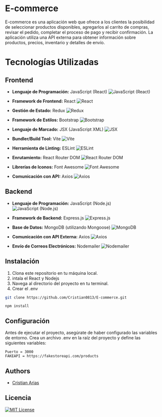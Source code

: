 
# E-commerce

E-commerce es una aplicación web que ofrece a los clientes la posibilidad de seleccionar productos disponibles, agregarlos al carrito de compras, revisar el pedido, completar el proceso de pago y recibir confirmación. La aplicación utiliza una API externa para obtener información sobre productos, precios, inventario y detalles de envío.




# Tecnologías Utilizadas

## Frontend

- **Lenguaje de Programación:** JavaScript (React)
  ![JavaScript (React)](https://cdn.jsdelivr.net/gh/devicons/devicon/icons/react/react-original.svg)

- **Framework de Frontend:** React
  ![React](https://cdn.jsdelivr.net/gh/devicons/devicon/icons/react/react-original.svg)

- **Gestión de Estado:** Redux
  ![Redux](https://cdn.jsdelivr.net/gh/devicons/devicon/icons/redux/redux-original.svg)

- **Framework de Estilos:** Bootstrap
  ![Bootstrap](https://cdn.jsdelivr.net/gh/devicons/devicon/icons/bootstrap/bootstrap-original.svg)

- **Lenguaje de Marcado:** JSX (JavaScript XML)
  ![JSX](https://cdn.jsdelivr.net/gh/devicons/devicon/icons/javascript/javascript-original.svg)

- **Bundler/Build Tool:** Vite
  ![Vite](https://cdn.jsdelivr.net/gh/devicons/devicon/icons/vite/vite-original.svg)

- **Herramienta de Linting:** ESLint
  ![ESLint](https://cdn.jsdelivr.net/gh/devicons/devicon/icons/eslint/eslint-original.svg)

- **Enrutamiento:** React Router DOM
  ![React Router DOM](https://cdn.jsdelivr.net/gh/devicons/devicon/icons/reactrouter/reactrouter-original.svg)

- **Librerías de Iconos:** Font Awesome
  ![Font Awesome](https://cdn.jsdelivr.net/gh/devicons/devicon/icons/fontawesome/fontawesome-original.svg)

- **Comunicación con API:** Axios
  ![Axios](https://cdn.jsdelivr.net/gh/devicons/devicon/icons/axios/axios-original.svg)

## Backend

- **Lenguaje de Programación:** JavaScript (Node.js)
  ![JavaScript (Node.js)](https://cdn.jsdelivr.net/gh/devicons/devicon/icons/nodejs/nodejs-original.svg)

- **Framework de Backend:** Express.js
  ![Express.js](https://cdn.jsdelivr.net/gh/devicons/devicon/icons/express/express-original.svg)

- **Base de Datos:** MongoDB (utilizando Mongoose)
  ![MongoDB](https://cdn.jsdelivr.net/gh/devicons/devicon/icons/mongodb/mongodb-original.svg)

- **Comunicación con API Externa:** Axios
  ![Axios](https://cdn.jsdelivr.net/gh/devicons/devicon/icons/axios/axios-original.svg)

- **Envío de Correos Electrónicos:** Nodemailer
  ![Nodemailer](https://cdn.jsdelivr.net/gh/devicons/devicon/icons/nodemailer/nodemailer-original.svg)

## Instalación

1. Clona este repositorio en tu máquina local.
2. intala el React y Nodejs
3. Navega al directorio del proyecto en tu terminal.
4. Crear el .env

```bash
git clone https://github.com/Cristian0813/E-commerce.git
```
```npm
npm install
```
## Configuración

Antes de ejecutar el proyecto, asegúrate de haber configurado las variables de entorno. Crea un archivo .env en la raíz del proyecto y define las siguientes variables:

```env
Puerto = 3000
FAKEAPI = https://fakestoreapi.com/products
```

## Authors

- [Cristian Arias](https://www.github.com/Cristian0813)


## Licencia
[![MIT License](https://img.shields.io/badge/License-MIT-green.svg)](https://github.com/Cristian0813/E-commerce/blob/main/LICENSE)  




